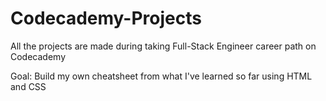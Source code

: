 # Codecademy-Projects
All the projects are made during taking Full-Stack Engineer career path on Codecademy

Goal: Build my own cheatsheet from what I've learned so far using HTML and CSS
